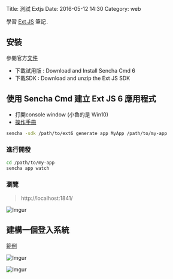 Title: 測試 Extjs
Date: 2016-05-12 14:30
Category: web

  學習 [Ext JS][1] 筆記．

## 安裝
參閱官方[文件][2]

* 下載試用版 : Download and Install Sencha Cmd 6
* 下載SDK : Download and unzip the Ext JS SDK

## 使用 Sencha Cmd 建立 Ext JS 6 應用程式
* 打開console window (小魯的是 Win10)
* [操作手冊][3]

```sh
sencha -sdk /path/to/ext6 generate app MyApp /path/to/my-app
```

### 進行開發

```sh
cd /path/to/my-app
sencha app watch
```

### 瀏覽

> http://localhost:1841/

![Imgur](http://i.imgur.com/VEUK0K7.png?1)

## 建構一個登入系統
[範例][4]

![Imgur](http://i.imgur.com/BcVGxk8.png?1)

![Imgur](http://i.imgur.com/8Crue8E.png?1)

[1]:https://www.sencha.com/
[2]:http://docs.sencha.com/extjs/6.0/getting_started/welcome_to_extjs.html
[3]:https://docs.sencha.com/cmd/6.x/extjs/cmd_app.html
[4]:https://docs.sencha.com/extjs/6.0/getting_started/login_app.html#Step_1___Generate_your_Application
